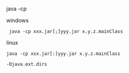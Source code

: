 
java -cp 

windows 
```
 java -cp xxx.jar[;]yyy.jar x.y.z.mainClass
```

linux 

```
java -cp xxx.jar[:]yyy.jar x.y.z.mainClass
```

```
-Djava.ext.dirs
```
